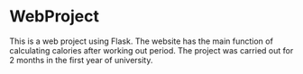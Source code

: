 # WebProject
This is a web project using Flask. The website has the main function of calculating calories after working out period. The project was carried out for 2 months in the first year of university. 

